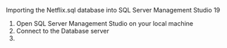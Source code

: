 Importing the Netflix.sql database into SQL Server Management Studio 19

1. Open SQL Server Management Studio on your local machine
2. Connect to the Database server
3. 
